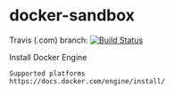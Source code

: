 # docker-sandbox
Travis (.com)  branch:
[![Build Status](https://travis-ci.com/githubfoam/docker-sandbox.svg?branch=master)](https://travis-ci.com/githubfoam/docker-sandbox)  

Install Docker Engine
~~~
Supported platforms
https://docs.docker.com/engine/install/
~~~
